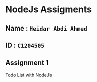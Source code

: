 # NodeJs Assigments

## Name : `Heidar Abdi Ahmed`
## ID : `C1204505`

## Assignment 1
Todo List with NodeJs 
